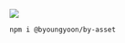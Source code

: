 <a src=""><img src="https://img.shields.io/badge/React-61DAFB?style=flat-square&logo=react&logoColor=FFFFFF"/></a>

```node
npm i @byoungyoon/by-asset
```
